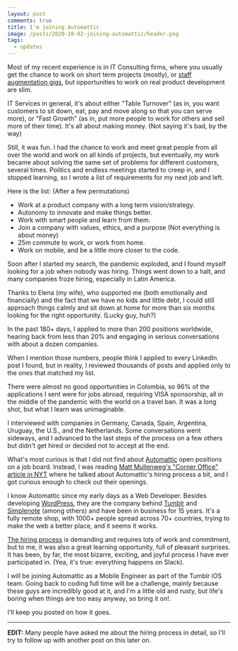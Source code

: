 ```yaml
---
layout: post
comments: true
title: I'm joining Automattic
image: /posts/2020-10-02-joining-automattic/header.png
tags:
  - updates
---
```


Most of my recent experience is in IT Consulting firms, where you usually get the chance to work on short term projects (mostly), or [staff augmentation gigs](https://en.wikipedia.org/wiki/Staff_augmentation), but opportunities to work on real product development are slim.<!--more-->

IT Services in general, it's about either "Table Turnover" (as in, you want customers to sit down, eat, pay and move along so that you can serve more), or "Fast Growth" (as in, put more people to work for others and sell more of their time).  It's all about making money. (Not saying it's bad, by the way)

Still, it was fun.  I had the chance to work and meet great people from all over the world and work on all kinds of projects, but eventually, my work became about solving the same set of problems for different customers, several times.  Politics and endless meetings started to creep in, and I stopped learning, so I wrote a list of requirements for my next job and left.

Here is the list: (After a few permutations)

* Work at a product company with a long term vision/strategy.
* Autonomy to innovate and make things better.
* Work with smart people and learn from them.
* Join a company with values, ethics, and a purpose (Not everything is about money)
* 25m commute to work, or work from home.
* Work on mobile, and be a little more closer to the code.

Soon after I started my search, the pandemic exploded, and I found myself looking for a job when nobody was hiring.  Things went down to a halt, and many companies froze hiring, especially in Latin America.

Thanks to Elena (my wife), who supported me (both emotionally and financially) and the fact that we have no kids and little debt, I could still approach things calmly and sit down at home for more than six months looking for the right opportunity.  (Lucky guy, huh?)

In the past 180+ days, I applied to more than 200 positions worldwide, hearing back from less than 20% and engaging in serious conversations with about a dozen companies.

When I mention those numbers, people think I applied to every LinkedIn post I found, but in reality, I reviewed thousands of posts and applied only to the ones that matched my list.

There were almost no good opportunities in Colombia, so 96% of the applications I sent were for jobs abroad, requiring VISA sponsorship, all in the middle of the pandemic with the world on a travel ban.  It was a long shot, but what I learn was unimaginable.

I interviewed with companies in Germany, Canada, Spain, Argentina, Uruguay, the U.S., and the Netherlands.  Some conversations went sideways,  and I advanced to the last steps of the process on a few others but didn't get hired or decided not to accept at the end.

What's most curious is that I did not find about [Automattic](https://automattic.com) open positions on a job board.  Instead,  I was reading [Matt Mullenweg's "Corner Office" article in NYT](https://www.nytimes.com/2020/07/12/business/matt-mullenweg-automattic-corner-office.html) where he talked about Automattic's hiring process a bit, and I got curious enough to check out their openings.

I know Automattic since my early days as a Web Developer.  Besides developing [WordPress](http://wordpress.com), they are the company behind [Tumblr](http://tumblr.com) and [Simplenote](https://simplenote.com) (among others) and have been in business for 15 years.   It's a fully remote shop, with 1000+ people spread across 70+ countries, trying to make the web a better place, and it seems it works.

[The hiring process](https://automattic.com/work-with-us/how-we-hire-developers/) is demanding and requires lots of work and commitment, but to me, it was also a great learning opportunity, full of pleasant surprises.  It has been, by far, the most bizarre, exciting, and joyful process I have ever participated in. (Yea, it's true: everything happens on Slack).

I will be joining Automattic as a Mobile Engineer as part of the Tumblr iOS team.  Going back to coding full time will be a challenge, mainly because these guys are incredibly good at it, and I'm a little old and rusty, but life's boring when things are too easy anyway, so bring it on!.

I'll keep you posted on how it goes.

---
**EDIT:**  Many people have asked me about the hiring process in detail, so I'll try to follow up with another post on this later on.
